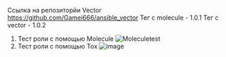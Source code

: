 Ссылка на репозиторйи Vector https://github.com/Gamei666/ansible_vector
Тег с molecule - 1.0.1
Тег c vector - 1.0.2
1. Тест роли с помощью Molecule
![Moleculetest](https://github.com/user-attachments/assets/b190d8a3-be8b-4648-b6d7-96059b89d127)
2. Тест роли с помощью Tox
![image](https://github.com/user-attachments/assets/82c5fed0-2f35-4300-913d-1dccda47cfae)

